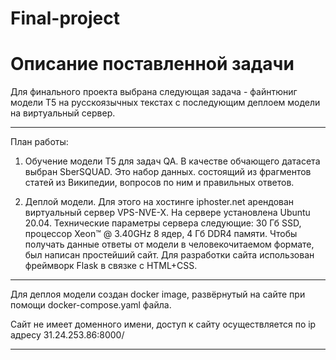 # Final-project
# Описание поставленной задачи 

Для финального проекта выбрана следующая задача - файнтюниг модели T5 на русскоязычных текстах с последующим деплоем  модели на виртуальный сервер.

-------------

План работы: 

1) Обучение модели Т5 для задач QA. В качестве обчающего датасета выбран SberSQUAD. Это набор данных. состоящий из фрагментов статей из Википедии, вопросов по ним и правильных ответов.

2) Деплой модели. Для этого на хостинге iphoster.net арендован виртуальный сервер VPS-NVE-X. На сервере установлена Ubuntu 20.04. Технические параметры сервера следующие: 30 Гб SSD, процессор Xeon™ @ 3.40GHz 8 ядер, 4 Гб DDR4 памяти.
Чтобы получать данные ответы от модели в человекочитаемом формате, был написан простейший сайт. Для разработки сайта использован фреймворк Flask в связке с HTML+CSS. 

-------------

Для деплоя модели создан docker image, развёрнутый на сайте при помощи docker-compose.yaml файла. 


Сайт не имеет доменного имени, доступ к сайту осуществляется по ip адресу 31.24.253.86:8000/

-------------
